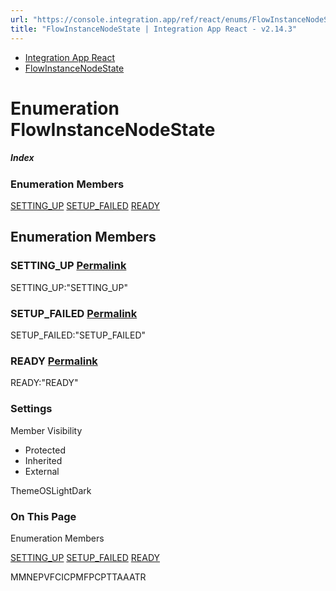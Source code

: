 ```yaml
---
url: "https://console.integration.app/ref/react/enums/FlowInstanceNodeState.html"
title: "FlowInstanceNodeState | Integration App React - v2.14.3"
---
```


- [Integration App React](https://console.integration.app/ref/react/index.html)
- [FlowInstanceNodeState](https://console.integration.app/ref/react/enums/FlowInstanceNodeState.html)

# Enumeration FlowInstanceNodeState

##### Index

### Enumeration Members

[SETTING\_UP](https://console.integration.app/ref/react/enums/FlowInstanceNodeState.html#setting_up) [SETUP\_FAILED](https://console.integration.app/ref/react/enums/FlowInstanceNodeState.html#setup_failed) [READY](https://console.integration.app/ref/react/enums/FlowInstanceNodeState.html#ready)

## Enumeration Members

### SETTING\_UP [Permalink](https://console.integration.app/ref/react/enums/FlowInstanceNodeState.html\#setting_up)

SETTING\_UP:"SETTING\_UP"

### SETUP\_FAILED [Permalink](https://console.integration.app/ref/react/enums/FlowInstanceNodeState.html\#setup_failed)

SETUP\_FAILED:"SETUP\_FAILED"

### READY [Permalink](https://console.integration.app/ref/react/enums/FlowInstanceNodeState.html\#ready)

READY:"READY"

### Settings

Member Visibility

- Protected
- Inherited
- External

ThemeOSLightDark

### On This Page

Enumeration Members

[SETTING\_UP](https://console.integration.app/ref/react/enums/FlowInstanceNodeState.html#setting_up) [SETUP\_FAILED](https://console.integration.app/ref/react/enums/FlowInstanceNodeState.html#setup_failed) [READY](https://console.integration.app/ref/react/enums/FlowInstanceNodeState.html#ready)

MMNEPVFCICPMFPCPTTAAATR